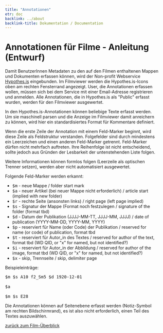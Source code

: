 ```yaml
---
title: "Annotationen"
etr: doc
backlink: ../about
backlink-title: Dokumentation / Documentation
---
```


# Annotationen für Filme - Anleitung (Entwurf)

Damit BenutzerInnen Metadaten zu den auf den Filmen enthaltenen Mappen und
Dokumenten erfassen können, wird der Non-profit Webservice
[Hypothes.is](https://web.hypothes.is/) eingebunden. Im Filmviewer werden die
Hypothes.is-Icons oben am rechten Fensterrand angezeigt. User, die Annotationen
erfassen wollen, müssen sich bei dem Service mit einer Email-Adresse
registrieren und anmelden. Alle Annotationen, die in Hypothes.is als "Public"
erfasst wurden, werden für den Filmviewer ausgewertet.

In den Hypothes.is-Annotationen können beliebige Texte erfasst werden. Um
sie maschinell parsen und die Anzeige im Filmviewer damit anreichern zu können,
wird hier ein standardisiertes Format für Kommentare definiert.

Wenn die erste Zeile der Annotation mit einem Feld-Marker beginnt, wird
diese Zeile als Feldstruktur verstanden. Folgefelder sind durch mindestens ein
Leerzeichen und einen anderen Feld-Marker getrennt. Feld-Marker dürfen nicht
mehrfach auftreten. Ihre Reihenfolge ist nicht entscheidend, sollte jedoch aus
Gründen der Lesbarkeit der untenstehenden Liste folgen.

Weitere Informationen können formlos folgen (Leerzeile als optischen Trenner
setzen), werden aber nicht automatisiert ausgewertet.

Folgende Feld-Marker werden erkannt:

- <tt>$m</tt> - neue Mappe / folder start mark
- <tt>$a</tt> - neuer Artikel (bei neuer Mappe nicht erforderlich) / article start (implied with new folder)
- <tt>$r</tt> - rechte Seite (ansonsten links) / right page (left page implied)
- <tt>$s</tt> - Signatur der Mappe (Format noch festzulegen / signature of the folder (format tbd)
- <tt>$d</tt> - Datum der Publikation (JJJJ-MM-TT, JJJJ-MM, JJJJ) / date of publication (YYYY-MM-DD, YYYY-MM, YYYY)
- <tt>$p</tt> - reserviert für Name (oder Code) der Publikation / reserved for name (or code) of publication, format tbd
- <tt>$t</tt> - reserviert für Autor_in des Textes / reserved for author of the text, format tbd (WD QID, or "x" for named, but not identified?)
- <tt>$i</tt> - reserviert für Autor_in der Abbildung / reserved for author of the image, format tbd (WD QID, or "x" for named, but not identified?)
- <tt>$x</tt> - skip, Trennseite / skip, delimiter page

Beispieleinträge:

<pre>
$m $s A10 f2_Sm5 $d 1920-12-01

$a

$m $s E28
</pre>

Die Annotationen können auf Seitenebene erfasst werden (Notiz-Symbol am
rechten Bildschirmrand), es ist also nicht erforderlich, einen Teil des Textes
auszuwählen.

[zurück zum Film-Überblick](.)

